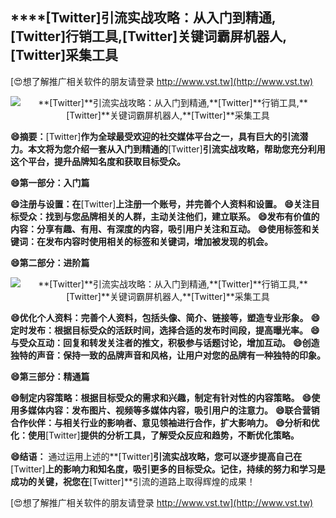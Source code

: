 ## ****[Twitter]**引流实战攻略：从入门到精通,**[Twitter]**行销工具,**[Twitter]**关键词霸屏机器人,**[Twitter]**采集工具**

[😍想了解推广相关软件的朋友请登录 http://www.vst.tw](http://www.vst.tw)

 <center><img src="https://vst.tw/MP4/tuiguang/png/0.png" alt="**[Twitter]**引流实战攻略：从入门到精通,**[Twitter]**行销工具,**[Twitter]**关键词霸屏机器人,**[Twitter]**采集工具"></center>

**😄摘要：**[Twitter]**作为全球最受欢迎的社交媒体平台之一，具有巨大的引流潜力。本文将为您介绍一套从入门到精通的**[Twitter]**引流实战攻略，帮助您充分利用这个平台，提升品牌知名度和获取目标受众。**

**😄第一部分：入门篇**

**😄注册与设置：在**[Twitter]**上注册一个账号，并完善个人资料和设置。**
**😄关注目标受众：找到与您品牌相关的人群，主动关注他们，建立联系。**
**😄发布有价值的内容：分享有趣、有用、有深度的内容，吸引用户关注和互动。**
**😄使用标签和关键词：在发布内容时使用相关的标签和关键词，增加被发现的机会。**

**😄第二部分：进阶篇**

 <center><img src="https://vst.tw/MP4/tuiguang/png/3.png" alt="**[Twitter]**引流实战攻略：从入门到精通,**[Twitter]**行销工具,**[Twitter]**关键词霸屏机器人,**[Twitter]**采集工具"></center>

**😄优化个人资料：完善个人资料，包括头像、简介、链接等，塑造专业形象。**
**😄定时发布：根据目标受众的活跃时间，选择合适的发布时间段，提高曝光率。**
**😄与受众互动：回复和转发关注者的推文，积极参与话题讨论，增加互动。**
**😄创造独特的声音：保持一致的品牌声音和风格，让用户对您的品牌有一种独特的印象。**

**😄第三部分：精通篇**

**😄制定内容策略：根据目标受众的需求和兴趣，制定有针对性的内容策略。**
**😄使用多媒体内容：发布图片、视频等多媒体内容，吸引用户的注意力。**
**😄联合营销合作伙伴：与相关行业的影响者、意见领袖进行合作，扩大影响力。**
**😄分析和优化：使用**[Twitter]**提供的分析工具，了解受众反应和趋势，不断优化策略。**

**😄结语：**
通过运用上述的**[Twitter]**引流实战攻略，您可以逐步提高自己在**[Twitter]**上的影响力和知名度，吸引更多的目标受众。记住，持续的努力和学习是成功的关键，祝您在**[Twitter]**引流的道路上取得辉煌的成果！

[😍想了解推广相关软件的朋友请登录 http://www.vst.tw](http://www.vst.tw)



